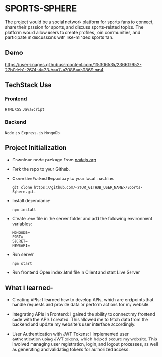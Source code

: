 # SPORTS-SPHERE

The project would be a social network platform for sports fans to connect, share their passion for sports, and discuss sports-related topics. The platform would allow users to create profiles, join communities, and participate in discussions with like-minded sports fan.

## Demo
 

https://user-images.githubusercontent.com/115306535/236619952-27b0dcb1-2674-4a23-baa7-a2086aab0869.mp4

## TechStack Use
### Frontend

`HTML`
`CSS`
`JavaScript`

### Backend

`Node.js`
`Express.js`
`MongoDb`


## Project Initialization

- Download node package From [nodejs.org](https://nodejs.org/en/download/)

- Fork the repo to your Github.

- Clone the Forked Repository to your local machine.
	```
	git clone https://github.com/<YOUR_GITHUB_USER_NAME>/Sports-Sphere.git.
	```
- Install dependancy
   ```bash
  npm install
	```
  
- Create .env file in the server folder and add the following environment variables:
  ```
  MONGODB=
  PORT=
  SECRET=
  NEWSAPI=

  ```

- Run server
  ``` 
  npm start
  ```
- Run frontend
  Open index.html file in Client and start Live Server


## What I learned- 

- Creating APIs: I learned how to develop APIs, which are endpoints that handle requests and provide data or perform actions for my website.

- Integrating APIs in Frontend: I gained the ability to connect my frontend code with the APIs I created. This allowed me to fetch data from the backend and update my website's user interface accordingly.

- User Authentication with JWT Tokens: I implemented user authentication using JWT tokens, which helped secure my website. This involved managing user registration, login, and logout processes, as well as generating and validating tokens for authorized access.

